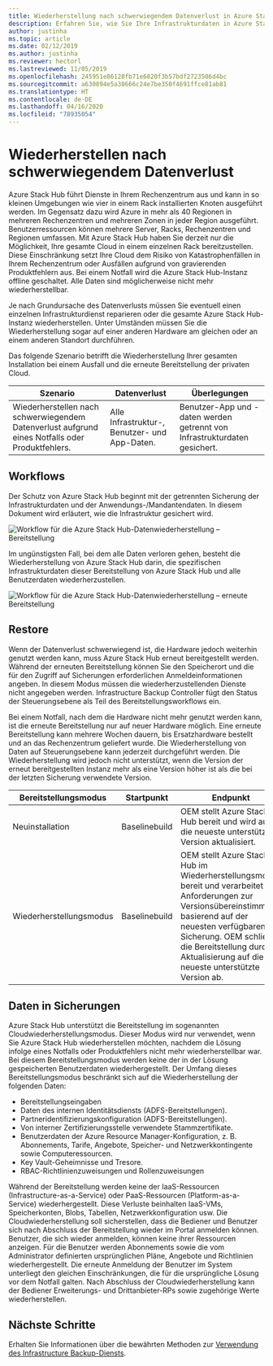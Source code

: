```yaml
---
title: Wiederherstellung nach schwerwiegendem Datenverlust in Azure Stack Hub
description: Erfahren Sie, wie Sie Ihre Infrastrukturdaten in Azure Stack Hub nach einem schwerwiegenden Datenverlust wiederherstellen können.
author: justinha
ms.topic: article
ms.date: 02/12/2019
ms.author: justinha
ms.reviewer: hectorl
ms.lastreviewed: 11/05/2019
ms.openlocfilehash: 245951e86128fb71e6820f3b57bdf2723506d4bc
ms.sourcegitcommit: a630894e5a38666c24e7be350f4691ffce81ab81
ms.translationtype: HT
ms.contentlocale: de-DE
ms.lasthandoff: 04/16/2020
ms.locfileid: "78935054"
---
```

# <a name="recover-from-catastrophic-data-loss"></a>Wiederherstellen nach schwerwiegendem Datenverlust

Azure Stack Hub führt Dienste in Ihrem Rechenzentrum aus und kann in so kleinen Umgebungen wie vier in einem Rack installierten Knoten ausgeführt werden. Im Gegensatz dazu wird Azure in mehr als 40 Regionen in mehreren Rechenzentren und mehreren Zonen in jeder Region ausgeführt. Benutzerressourcen können mehrere Server, Racks, Rechenzentren und Regionen umfassen. Mit Azure Stack Hub haben Sie derzeit nur die Möglichkeit, Ihre gesamte Cloud in einem einzelnen Rack bereitzustellen. Diese Einschränkung setzt Ihre Cloud dem Risiko von Katastrophenfällen in Ihrem Rechenzentrum oder Ausfällen aufgrund von gravierenden Produktfehlern aus. Bei einem Notfall wird die Azure Stack Hub-Instanz offline geschaltet. Alle Daten sind möglicherweise nicht mehr wiederherstellbar.

Je nach Grundursache des Datenverlusts müssen Sie eventuell einen einzelnen Infrastrukturdienst reparieren oder die gesamte Azure Stack Hub-Instanz wiederherstellen. Unter Umständen müssen Sie die Wiederherstellung sogar auf einer anderen Hardware am gleichen oder an einem anderen Standort durchführen.

Das folgende Szenario betrifft die Wiederherstellung Ihrer gesamten Installation bei einem Ausfall und die erneute Bereitstellung der privaten Cloud.

| Szenario                                                           | Datenverlust                            | Überlegungen                                                             |
|--------------------------------------------------------------------|--------------------------------------|----------------------------------------------------------------------------|
| Wiederherstellen nach schwerwiegendem Datenverlust aufgrund eines Notfalls oder Produktfehlers. | Alle Infrastruktur-, Benutzer- und App-Daten. | Benutzer-App und -daten werden getrennt von Infrastrukturdaten gesichert. |

## <a name="workflows"></a>Workflows

Der Schutz von Azure Stack Hub beginnt mit der getrennten Sicherung der Infrastrukturdaten und der Anwendungs-/Mandantendaten. In diesem Dokument wird erläutert, wie die Infrastruktur gesichert wird. 

![Workflow für die Azure Stack Hub-Datenwiederherstellung – Bereitstellung](media/azure-stack-backup/azure-stack-backup-workflow1.png)

Im ungünstigsten Fall, bei dem alle Daten verloren gehen, besteht die Wiederherstellung von Azure Stack Hub darin, die spezifischen Infrastrukturdaten dieser Bereitstellung von Azure Stack Hub und alle Benutzerdaten wiederherzustellen. 

![Workflow für die Azure Stack Hub-Datenwiederherstellung – erneute Bereitstellung](media/azure-stack-backup/azure-stack-backup-workflow2.png)

## <a name="restore"></a>Restore

Wenn der Datenverlust schwerwiegend ist, die Hardware jedoch weiterhin genutzt werden kann, muss Azure Stack Hub erneut bereitgestellt werden. Während der erneuten Bereitstellung können Sie den Speicherort und die für den Zugriff auf Sicherungen erforderlichen Anmeldeinformationen angeben. In diesem Modus müssen die wiederherzustellenden Dienste nicht angegeben werden. Infrastructure Backup Controller fügt den Status der Steuerungsebene als Teil des Bereitstellungsworkflows ein.

Bei einem Notfall, nach dem die Hardware nicht mehr genutzt werden kann, ist die erneute Bereitstellung nur auf neuer Hardware möglich. Eine erneute Bereitstellung kann mehrere Wochen dauern, bis Ersatzhardware bestellt und an das Rechenzentrum geliefert wurde. Die Wiederherstellung von Daten auf Steuerungsebene kann jederzeit durchgeführt werden. Die Wiederherstellung wird jedoch nicht unterstützt, wenn die Version der erneut bereitgestellten Instanz mehr als eine Version höher ist als die bei der letzten Sicherung verwendete Version.

| Bereitstellungsmodus | Startpunkt | Endpunkt                                                                                                                                                                                                     |
|-----------------|----------------|---------------------------------------------------------------------------------------------------------------------------------------------------------------------------------------------------------------|
| Neuinstallation   | Baselinebuild | OEM stellt Azure Stack Hub bereit und wird auf die neueste unterstützte Version aktualisiert.                                                                                                                                          |
| Wiederherstellungsmodus   | Baselinebuild | OEM stellt Azure Stack Hub im Wiederherstellungsmodus bereit und verarbeitet die Anforderungen zur Versionsübereinstimmung basierend auf der neuesten verfügbaren Sicherung. OEM schließt die Bereitstellung durch Aktualisierung auf die neueste unterstützte Version ab. |

## <a name="data-in-backups"></a>Daten in Sicherungen

Azure Stack Hub unterstützt die Bereitstellung im sogenannten Cloudwiederherstellungsmodus. Dieser Modus wird nur verwendet, wenn Sie Azure Stack Hub wiederherstellen möchten, nachdem die Lösung infolge eines Notfalls oder Produktfehlers nicht mehr wiederherstellbar war. Bei diesem Bereitstellungsmodus werden keine der in der Lösung gespeicherten Benutzerdaten wiederhergestellt. Der Umfang dieses Bereitstellungsmodus beschränkt sich auf die Wiederherstellung der folgenden Daten:

 - Bereitstellungseingaben
 - Daten des internen Identitätsdiensts (ADFS-Bereitstellungen).
 - Partneridentifizierungskonfiguration (ADFS-Bereitstellungen).
 - Von interner Zertifizierungsstelle verwendete Stammzertifikate.
 - Benutzerdaten der Azure Resource Manager-Konfiguration, z. B. Abonnements, Tarife, Angebote, Speicher- und Netzwerkkontingente sowie Computeressourcen.
 - Key Vault-Geheimnisse und Tresore.
 - RBAC-Richtlinienzuweisungen und Rollenzuweisungen

Während der Bereitstellung werden keine der IaaS-Ressourcen (Infrastructure-as-a-Service) oder PaaS-Ressourcen (Platform-as-a-Service) wiederhergestellt. Diese Verluste beinhalten IaaS-VMs, Speicherkonten, Blobs, Tabellen, Netzwerkkonfiguration usw. Die Cloudwiederherstellung soll sicherstellen, dass die Bediener und Benutzer sich nach Abschluss der Bereitstellung wieder im Portal anmelden können. Benutzer, die sich wieder anmelden, können keine ihrer Ressourcen anzeigen. Für die Benutzer werden Abonnements sowie die vom Administrator definierten ursprünglichen Pläne, Angebote und Richtlinien wiederhergestellt. Die erneute Anmeldung der Benutzer im System unterliegt den gleichen Einschränkungen, die für die ursprüngliche Lösung vor dem Notfall galten. Nach Abschluss der Cloudwiederherstellung kann der Bediener Erweiterungs- und Drittanbieter-RPs sowie zugehörige Werte wiederherstellen.

## <a name="next-steps"></a>Nächste Schritte

Erhalten Sie Informationen über die bewährten Methoden zur [Verwendung des Infrastructure Backup-Diensts](azure-stack-backup-best-practices.md).
